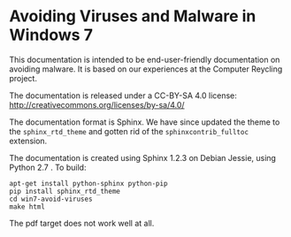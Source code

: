 Avoiding Viruses and Malware in Windows 7
=========================================

This documentation is intended to be end-user-friendly documentation
on avoiding malware. It is based on our experiences at the Computer
Reycling project. 

The documentation is released under a CC-BY-SA 4.0 license:
<http://creativecommons.org/licenses/by-sa/4.0/>

The documentation format is Sphinx.
 We have since updated the theme to the `sphinx_rtd_theme` and
gotten rid of the `sphinxcontrib_fulltoc` extension. 

The documentation is created using Sphinx 1.2.3 on Debian Jessie, 
using Python 2.7 . To build: 

    apt-get install python-sphinx python-pip
    pip install sphinx_rtd_theme
    cd win7-avoid-viruses
    make html 

The pdf target does not work well at all.
